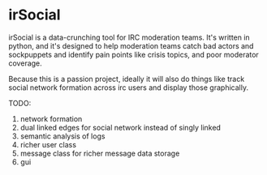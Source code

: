 # irSocial

irSocial is a data-crunching tool for IRC moderation teams. It's written in python, and it's designed to help moderation teams catch bad actors and sockpuppets and identify pain points like crisis topics, and poor moderator coverage. 

Because this is a passion project, ideally it will also do things like track social network formation across irc users and display those graphically. 

TODO: 
1) network formation 
2) dual linked edges for social network instead of singly linked
3) semantic analysis of logs 
4) richer user class 
5) message class for richer message data storage 
6) gui 


